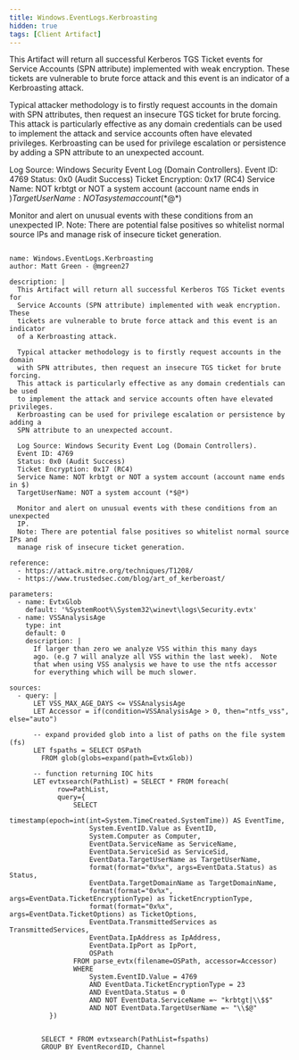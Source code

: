 ```yaml
---
title: Windows.EventLogs.Kerbroasting
hidden: true
tags: [Client Artifact]
---
```


This Artifact will return all successful Kerberos TGS Ticket events for
Service Accounts (SPN attribute) implemented with weak encryption. These
tickets are vulnerable to brute force attack and this event is an indicator
of a Kerbroasting attack.

Typical attacker methodology is to firstly request accounts in the domain
with SPN attributes, then request an insecure TGS ticket for brute forcing.
This attack is particularly effective as any domain credentials can be used
to implement the attack and service accounts often have elevated privileges.
Kerbroasting can be used for privilege escalation or persistence by adding a
SPN attribute to an unexpected account.

Log Source: Windows Security Event Log (Domain Controllers).
Event ID: 4769
Status: 0x0 (Audit Success)
Ticket Encryption: 0x17 (RC4)
Service Name: NOT krbtgt or NOT a system account (account name ends in $)
TargetUserName: NOT a system account (*$@*)

Monitor and alert on unusual events with these conditions from an unexpected
IP.
Note: There are potential false positives so whitelist normal source IPs and
manage risk of insecure ticket generation.


<pre><code class="language-yaml">
name: Windows.EventLogs.Kerbroasting
author: Matt Green - @mgreen27

description: |
  This Artifact will return all successful Kerberos TGS Ticket events for
  Service Accounts (SPN attribute) implemented with weak encryption. These
  tickets are vulnerable to brute force attack and this event is an indicator
  of a Kerbroasting attack.

  Typical attacker methodology is to firstly request accounts in the domain
  with SPN attributes, then request an insecure TGS ticket for brute forcing.
  This attack is particularly effective as any domain credentials can be used
  to implement the attack and service accounts often have elevated privileges.
  Kerbroasting can be used for privilege escalation or persistence by adding a
  SPN attribute to an unexpected account.

  Log Source: Windows Security Event Log (Domain Controllers).
  Event ID: 4769
  Status: 0x0 (Audit Success)
  Ticket Encryption: 0x17 (RC4)
  Service Name: NOT krbtgt or NOT a system account (account name ends in $)
  TargetUserName: NOT a system account (*$@*)

  Monitor and alert on unusual events with these conditions from an unexpected
  IP.
  Note: There are potential false positives so whitelist normal source IPs and
  manage risk of insecure ticket generation.

reference:
  - https://attack.mitre.org/techniques/T1208/
  - https://www.trustedsec.com/blog/art_of_kerberoast/

parameters:
  - name: EvtxGlob
    default: '%SystemRoot%\System32\winevt\logs\Security.evtx'
  - name: VSSAnalysisAge
    type: int
    default: 0
    description: |
      If larger than zero we analyze VSS within this many days
      ago. (e.g 7 will analyze all VSS within the last week).  Note
      that when using VSS analysis we have to use the ntfs accessor
      for everything which will be much slower.

sources:
  - query: |
      LET VSS_MAX_AGE_DAYS &lt;= VSSAnalysisAge
      LET Accessor = if(condition=VSSAnalysisAge &gt; 0, then="ntfs_vss", else="auto")

      -- expand provided glob into a list of paths on the file system (fs)
      LET fspaths = SELECT OSPath
        FROM glob(globs=expand(path=EvtxGlob))

      -- function returning IOC hits
      LET evtxsearch(PathList) = SELECT * FROM foreach(
            row=PathList,
            query={
                SELECT
                    timestamp(epoch=int(int=System.TimeCreated.SystemTime)) AS EventTime,
                    System.EventID.Value as EventID,
                    System.Computer as Computer,
                    EventData.ServiceName as ServiceName,
                    EventData.ServiceSid as ServiceSid,
                    EventData.TargetUserName as TargetUserName,
                    format(format="0x%x", args=EventData.Status) as Status,
                    EventData.TargetDomainName as TargetDomainName,
                    format(format="0x%x", args=EventData.TicketEncryptionType) as TicketEncryptionType,
                    format(format="0x%x", args=EventData.TicketOptions) as TicketOptions,
                    EventData.TransmittedServices as TransmittedServices,
                    EventData.IpAddress as IpAddress,
                    EventData.IpPort as IpPort,
                    OSPath
                FROM parse_evtx(filename=OSPath, accessor=Accessor)
                WHERE
                    System.EventID.Value = 4769
                    AND EventData.TicketEncryptionType = 23
                    AND EventData.Status = 0
                    AND NOT EventData.ServiceName =~ "krbtgt|\\$$"
                    AND NOT EventData.TargetUserName =~ "\\$@"
          })


        SELECT * FROM evtxsearch(PathList=fspaths)
        GROUP BY EventRecordID, Channel

</code></pre>

